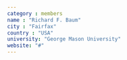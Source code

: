 ```yaml
---
category : members
name : "Richard F. Baum"
city : "Fairfax"
country : "USA"
university: "George Mason University"
website: "#"
---
```

